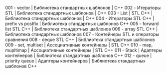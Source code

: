 001 - vector | Библиотека стандартных шаблонов | C++
002 - Итераторы STL | Библиотека стандартных шаблонов | C++
003 - List | STL C++ | Библиотека стандартных шаблонов | C++
004 - Итераторы STL C++ | prefix vs postfix | Библиотека стандартных шаблонов C++
005 - forward list STL C++ | Библиотека стандартных шаблонов
006 - array STL C++ | Библиотека стандартных шаблонов
007 - Контейнеры STL и операторы сравнения
008 - deque STL C++ | Библиотека стандартных шаблонов
009 - set, multiset | Ассоциативные контейнеры | STL C++
010 - map, mupltimap | Ассоциативные контейнеры | STL C++
011 - Stack | Адаптеры контейнеров | Библиотека стандартных шаблонов C++
012 - queue | priority queue | Адаптеры контейнеров | Библиотека стандартных шаблонов C++
